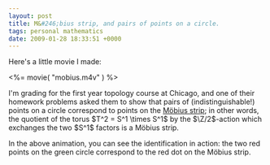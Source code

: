 ```yaml
---
layout: post
title: M&#246;bius strip, and pairs of points on a circle.
tags: personal mathematics
date: 2009-01-28 18:33:51 +0000
---
```


<p>Here's a little movie I made:</p>

<%= movie( "mobius.m4v" ) %>

<p>I'm grading for the first year topology course at Chicago, and one of their homework problems asked them to show that pairs of (indistinguishable!) points on a circle correspond to points on the <a href="http://en.wikipedia.org/wiki/Möbius_strip">M&ouml;bius strip</a>; in other words, the quotient of the torus $T^2 = S^1 \times S^1$ by the $\Z/2$-action which exchanges the two $S^1$ factors is a M&ouml;bius strip.</p>

<p>In the above animation, you can see the identification in action: the two red points on the green circle correspond to the red dot on the M&ouml;bius strip.</p>


